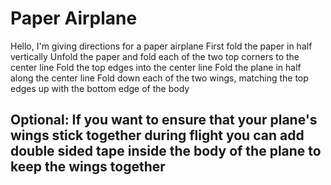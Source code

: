 # Paper Airplane
Hello, I'm giving directions for a paper airplane
First fold the paper in half vertically
Unfold the paper and fold each of the two top corners to the center line
Fold the top edges into the center line
Fold the plane in half along the center line
Fold down each of the two wings, matching the top edges up with the bottom edge of the body
## Optional: If you want to ensure that your plane's wings stick together during flight you can add double sided tape inside the body of the plane to keep the wings together
